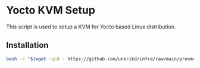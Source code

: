 # Yocto KVM Setup

This script is used to setup a KVM for Yocto based Linux distribution.

## Installation

```bash
bash -c "$(wget -qLO - https://github.com/unbrikd/infra/raw/main/proxmox/helpers/yocto-kvm/setup.sh)"
```
